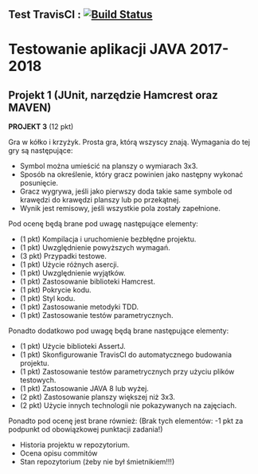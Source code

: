 ## Test TravisCI : [![Build Status](https://travis-ci.com/TestowanieJAVA2017-2018Gr2/projekt1-Rilok.svg?token=MsEMbsCkG5F6qSzosrzx&branch=master)](https://travis-ci.com/TestowanieJAVA2017-2018Gr2/projekt1-Rilok/jobs/118347455)

# Testowanie aplikacji JAVA 2017-2018
## Projekt 1 (JUnit, narzędzie Hamcrest oraz MAVEN) 


**PROJEKT 3** (12 pkt)

Gra w kółko i krzyżyk. Prosta gra, którą wszyscy znają. Wymagania do tej gry są następujące:
- Symbol można umieścić na planszy o wymiarach 3x3.
- Sposób na określenie, który gracz powinien jako następny wykonać posunięcie.
- Gracz wygrywa, jeśli jako pierwszy doda takie same symbole od krawędzi do krawędzi planszy
lub po przekątnej.
- Wynik jest remisowy, jeśli wszystkie pola zostały zapełnione.

Pod ocenę będą brane pod uwagę następujące elementy:
- (1 pkt) Kompilacja i uruchomienie bezbłędne projektu.
- (1 pkt) Uwzględnienie powyższych wymagań.
- (3 pkt) Przypadki testowe.
- (1 pkt) Użycie różnych asercji.
- (1 pkt) Uwzględnienie wyjątków.
- (1 pkt) Zastosowanie biblioteki Hamcrest.
- (1 pkt) Pokrycie kodu.
- (1 pkt) Styl kodu.
- (1 pkt) Zastosowanie metodyki TDD.
- (1 pkt) Zastosowanie testów parametrycznych.

Ponadto dodatkowo pod uwagę będą brane następujące elementy: 

- (1 pkt) Użycie biblioteki AssertJ.
- (1 pkt) Skonfigurowanie TravisCI do automatycznego budowania projektu.
- (1 pkt) Zastosowanie testów parametrycznych przy użyciu plików testowych.
- (1 pkt) Zastosowanie JAVA 8 lub wyżej.
- (2 pkt) Zastosowanie planszy większej niż 3x3.
- (2 pkt) Użycie innych technologii nie pokazywanych na zajęciach.

Ponadto pod ocenę jest brane również: (Brak tych elementów: -1 pkt za
podpunkt od obowiązkowej punktacji zadania!)

- Historia projektu w repozytorium.
- Ocena opisu commitów 
- Stan repozytorium (żeby nie był śmietnikiem!!!)

